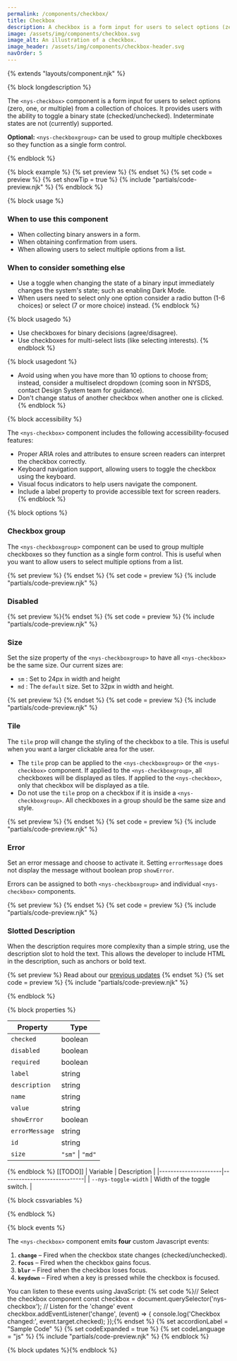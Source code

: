 ```yaml
---
permalink: /components/checkbox/
title: Checkbox
description: A checkbox is a form input for users to select options (zero, one, or multiple) from a collection of choices.
image: /assets/img/components/checkbox.svg
image_alt: An illustration of a checkbox.
image_header: /assets/img/components/checkbox-header.svg
navOrder: 5
---
```


{% extends "layouts/component.njk" %}

{% block longdescription %}

The `<nys-checkbox>` component is a form input for users to select options (zero, one, or multiple) from a collection of choices. It provides users with the ability to toggle a binary state (checked/unchecked). Indeterminate states are not (currently) supported.

**Optional:** `<nys-checkboxgroup>` can be used to group multiple checkboxes so they function as a single form control.

{% endblock %}

{% block example %}
  {% set preview %}<nys-checkboxgroup label="Select your favorite New York landmarks" description="Last year's winner is not eligible to win again.">
      <nys-checkbox name="landmarks" value="adirondacks" label="Adirondacks" checked></nys-checkbox>
      <nys-checkbox name="landmarks" value="finger-lakes" label="Finger Lakes" checked></nys-checkbox>
      <nys-checkbox name="landmarks" value="catskills" label="Catskills"></nys-checkbox>
      <nys-checkbox name="landmarks" value="niagara-falls" label="Niagara Falls"></nys-checkbox>
      <nys-checkbox name="landmarks" value="coney-island" label="Coney Island"></nys-checkbox>
      <nys-checkbox name="landmarks" value="statue-liberty" label="Statue of Liberty (Last Year's Winner)" description="Disabled as it was the winner of the previous year." disabled></nys-checkbox>
    </nys-checkboxgroup>{% endset %}
  {% set code = preview %}
  {% set showTip = true %}
  {% include "partials/code-preview.njk" %}
{% endblock %}

{% block usage %}

### When to use this component
  - When collecting binary answers in a form.
  - When obtaining confirmation from users.
  - When allowing users to select multiple options from a list.

### When to consider something else
  - Use a toggle when changing the state of a binary input immediately changes the system's state; such as enabling Dark Mode.
  - When users need to select only one option consider a radio button (1-6 choices) or select (7 or more choice) instead.
{% endblock %}

{% block usagedo %}

  - Use checkboxes for binary decisions (agree/disagree).
  - Use checkboxes for multi-select lists (like selecting interests).
{% endblock %}

{% block usagedont %}

 - Avoid using when you have more than 10 options to choose from; instead, consider a multiselect dropdown (coming soon in NYSDS, contact Design System team for guidance).
 - Don't change status of another checkbox when another one is clicked.
{% endblock %}

{% block accessibility %}

The `<nys-checkbox>` component includes the following accessibility-focused features:

  - Proper ARIA roles and attributes to ensure screen readers can interpret the checkbox correctly.
  - Keyboard navigation support, allowing users to toggle the checkbox using the keyboard.
  - Visual focus indicators to help users navigate the component.
  - Include a label property to provide accessible text for screen readers.
{% endblock %}

{% block options %}

### Checkbox group

The `<nys-checkboxgroup>` component can be used to group multiple checkboxes so they function as a single form control. This is useful when you want to allow users to select multiple options from a list.

{% set preview %}<nys-checkboxgroup label="Do you attest to the following:" description="By checking below you agree to our terms">
<nys-checkbox label="I have read the terms and conditions." id="terms-conditions" name="terms" value="terms-conditions"></nys-checkbox>
<nys-checkbox label="I agree to the NDA" id="legal" name="legal" value="legal"></nys-checkbox>
</nys-checkboxgroup>{% endset %}
{% set code = preview %}
{% include "partials/code-preview.njk" %}

### Disabled

{% set preview %}<nys-checkbox disabled label="I agree to the terms and conditions" description="This option is currently unavailable." name="earlyVoting" value="early-voting"></nys-checkbox>{% endset %}
{% set code = preview %}
{% include "partials/code-preview.njk" %}

### Size

Set the size property of the `<nys-checkboxgroup>` to have all `<nys-checkbox>` be the same size. Our current sizes are: 
- `sm` : Set to 24px in width and height 
- `md` : The `default` size. Set to 32px in width and height.

{% set preview %}
<nys-checkboxgroup label="Select your favorite New York landmarks" description="Choose from the options below" size="sm">
<nys-checkbox label="Adirondacks" name="landmarks" value="adirondacks" checked></nys-checkbox>
<nys-checkbox name="landmarks" value="finger-lakes" label="Finger Lakes" checked></nys-checkbox>
<nys-checkbox name="landmarks" value="catskills" label="Catskills" checked></nys-checkbox>
<nys-checkbox name="landmarks" value="niagara-falls" label="Niagara Falls"></nys-checkbox>
<nys-checkbox name="landmarks" value="coney-island" label="Coney Island"></nys-checkbox>
<nys-checkbox label="Mount Greylock" description="This is disabled because it's not in New York." disabled></nys-checkbox>
</nys-checkboxgroup>{% endset %}
{% set code = preview %}
{% include "partials/code-preview.njk" %}

### Tile

The `tile` prop will change the styling of the checkbox to a tile. This is useful when you want a larger clickable area for the user. 
- The `tile` prop can be applied to the `<nys-checkboxgroup>` or the `<nys-checkbox>` component. If applied to the `<nys-checkboxgroup>`, all checkboxes will be displayed as tiles. If applied to the `<nys-checkbox>`, only that checkbox will be displayed as a tile. 
- Do not use the `tile` prop on a checkbox if it is inside a `<nys-checkboxgroup>`. All checkboxes in a group should be the same size and style.

{% set preview %}
<nys-checkboxgroup label="Select your favorite New York landmarks" description="Choose from the options below" tile>
<nys-checkbox label="Adirondacks" name="landmarks" value="adirondacks" checked></nys-checkbox>
<nys-checkbox name="landmarks" value="finger-lakes" label="Finger Lakes" checked></nys-checkbox>
<nys-checkbox name="landmarks" value="catskills" label="Catskills" checked></nys-checkbox>
<nys-checkbox name="landmarks" value="niagara-falls" label="Niagara Falls"></nys-checkbox>
<nys-checkbox name="landmarks" value="coney-island" label="Coney Island"></nys-checkbox>
<nys-checkbox label="Mount Greylock" description="This is disabled because it's not in New York." disabled></nys-checkbox>
</nys-checkboxgroup>{% endset %}
{% set code = preview %}
{% include "partials/code-preview.njk" %}

### Error

Set an error message and choose to activate it. Setting `errorMessage` does not display the message without boolean prop `showError`.

Errors can be assigned to both `<nys-checkboxgroup>` and individual `<nys-checkbox>` components.

{% set preview %}
<nys-checkboxgroup label="Select your favorite New York landmarks" description="Choose from the options below" showError errorMessage="You must select at least one option to continue.">
<nys-checkbox label="Adirondacks" name="landmarks" value="adirondacks" ></nys-checkbox>
<nys-checkbox name="landmarks" value="finger-lakes" label="Finger Lakes" ></nys-checkbox>
<nys-checkbox name="landmarks" value="catskills" label="Catskills" ></nys-checkbox>
</nys-checkboxgroup>{% endset %}
{% set code = preview %}
{% include "partials/code-preview.njk" %}

### Slotted Description

When the description requires more complexity than a simple string, use the description slot to hold the text. This allows the developer to include HTML in the description, such as anchors or bold text.

  {% set preview %}<nys-checkbox label="Subscribe to NYS Government Updates" id="subscribe-updates" name="subscribe" value="email-updates">
  <label slot="description">Read about our <a href="https://www.ny.gov/" target="__blank">previous updates</a></label>
</nys-checkbox>{% endset %}
  {% set code = preview %}
  {% include "partials/code-preview.njk" %}

{% endblock %}

{% block properties %}

| Property       | Type             |
|----------------|------------------|
| `checked`      | boolean          |
| `disabled`     | boolean          |
| `required`     | boolean          |
| `label`        | string           |
| `description`  | string           |
| `name`         | string           |
| `value`        | string           |
| `showError`    | boolean          |
| `errorMessage` | string           |
| `id`           | string           |
| `size`         | `"sm"` \| `"md"` |

{% endblock %}
[[TODO]]
| Variable             | Description                 |
|----------------------|-----------------------------|
| `--nys-toggle-width` | Width of the toggle switch. |

{% block cssvariables %}


{% endblock %}

{% block events %}

The `<nys-checkbox>` component emits **four** custom Javascript events:
1.  **`change`** – Fired when the checkbox state changes (checked/unchecked).
2.  **`focus`** – Fired when the checkbox gains focus.
3.  **`blur`** – Fired when the checkbox loses focus.
4.  **`keydown`** – Fired when a key is pressed while the checkbox is focused.

You can listen to these events using JavaScript:
{% set code %}// Select the checkbox component
const checkbox = document.querySelector('nys-checkbox');
// Listen for the 'change' event
checkbox.addEventListener('change', (event) => {
  console.log('Checkbox changed:', event.target.checked);
});{% endset %}
{% set accordionLabel = "Sample Code" %}
{% set codeExpanded = true %}
{% set codeLanguage = "js" %}
{% include "partials/code-preview.njk" %}
{% endblock %}

{% block updates %}{% endblock %}
